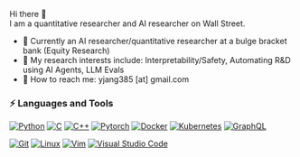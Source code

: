 Hi there 👋<br/>
I am a quantitative researcher and AI researcher on Wall Street.

- 💼 Currently an AI researcher/quantitative researcher at a bulge bracket bank (Equity Research)
- 💭 My research interests include: Interpretability/Safety, Automating R&D using AI Agents, LLM Evals
- 📩 How to reach me: yjang385 [at] gmail.com
  
### ⚡ Languages and Tools
<div>
  
[![Python](https://img.shields.io/badge/-Python-3776AB?style=flat-square&logo=Python&logoColor=white)]()
[![C](https://img.shields.io/badge/C-00599C?style=flat-square&logo=c&logoColor=white)]()
[![C++](https://img.shields.io/badge/C++-%2300599C.svg?style=flat-square&logo=c%2B%2B&logoColor=white)]()
[![Pytorch](https://img.shields.io/badge/-Pytorch-EE4C2C?style=flat-square&logo=PyTorch&logoColor=white)]()
[![Docker](https://img.shields.io/badge/-Docker-2496ED?style=flat-square&logo=Docker&logoColor=white)]()
[![Kubernetes](https://img.shields.io/badge/kubernetes-%23326ce5.svg?style=flat-square&logo=kubernetes&logoColor=white)]()
[![GraphQL](https://img.shields.io/badge/-GraphQL-E10098?style=flat-square&logo=graphql&logoColor=white)]()

[![Git](https://img.shields.io/badge/git-%23F05033.svg?style=flat-square&logo=git&logoColor=white)]()
[![Linux](https://img.shields.io/badge/-Linux-FCC624?style=flat-square&logo=Linux&logoColor=white)]()
[![Vim](https://img.shields.io/badge/VIM-%2311AB00.svg?style=flat-square&logo=vim&logoColor=white)]()
[![Visual Studio Code](https://img.shields.io/badge/Visual%20Studio%20Code-0078d7.svg?style=flat-square&logo=visual-studio-code&logoColor=white)]()

</div>

